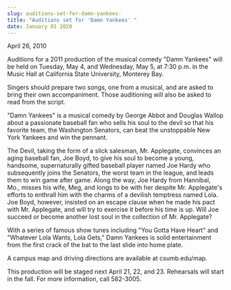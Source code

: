 ```yaml
---
slug: auditions-set-for-damn-yankees-
title: "Auditions set for 'Damn Yankees' "
date: January 01 2020
---
```


<p>April 26, 2010
</p><p>Auditions for a 2011 production of the musical comedy "Damn Yankees" will be held on Tuesday, May 4, and Wednesday, May 5, at 7:30 p.m. in the Music Hall at California State University, Monterey Bay.
</p><p>Singers should prepare two songs, one from a musical, and are asked to bring their own accompaniment. Those auditioning will also be asked to read from the script.  
</p><p>"Damn Yankees" is a musical comedy by George Abbot and Douglas Wallop about a passionate baseball fan who sells his soul to the devil so that his favorite team, the Washington Senators, can beat the unstoppable New York Yankees and win the pennant.
</p><p>The Devil, taking the form of a slick salesman, Mr. Applegate, convinces an aging baseball fan, Joe Boyd, to give his soul to become a young, handsome, supernaturally gifted baseball player named Joe Hardy who subsequently joins the Senators, the worst team in the league, and leads them to win game after game. Along the way, Joe Hardy from Hannibal, Mo., misses his wife, Meg, and longs to be with her despite Mr. Applegate's efforts to enthrall him with the charms of a devilish temptress named Lola. Joe Boyd, however, insisted on an escape clause when he made his pact with Mr. Applegate, and will try to exercise it before his time is up. Will Joe succeed or become another lost soul in the collection of Mr. Applegate?
</p><p>With a series of famous show tunes including "You Gotta Have Heart" and "Whatever Lola Wants, Lola Gets," Damn Yankees is solid entertainment from the first crack of the bat to the last slide into home plate. 
</p><p>A campus map and driving directions are available at csumb.edu/map.
</p><p>This production will be staged next April  21, 22, and 23. Rehearsals will start in the fall. For more information, call 582-3005.
</p>
